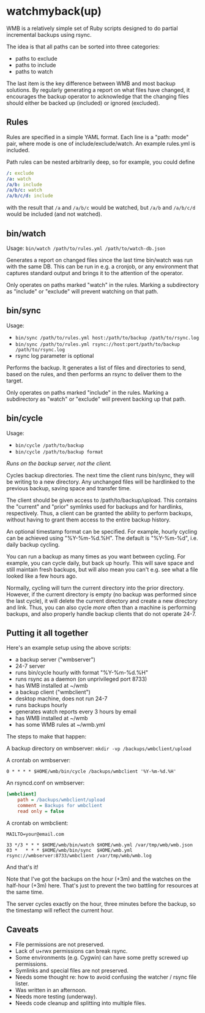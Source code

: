 watchmyback(up)
===============

WMB is a relatively simple set of Ruby scripts designed to do partial incremental backups using rsync.

The idea is that all paths can be sorted into three categories:

 - paths to exclude
 - paths to include
 - paths to watch

The last item is the key difference between WMB and most backup solutions.  By regularly generating a report on what files have changed, it encourages the backup operator to acknowledge that the changing files should either be backed up (included) or ignored (excluded).

Rules
-----

Rules are specified in a simple YAML format.  Each line is a "path: mode" pair, where mode is one of include/exclude/watch.  An example rules.yml is included.

Path rules can be nested arbitrarily deep, so for example, you could define

```yaml
/: exclude
/a: watch
/a/b: include
/a/b/c: watch
/a/b/c/d: include
```

with the result that ```/a``` and ```/a/b/c``` would be watched, but ```/a/b``` and ```/a/b/c/d``` would be included (and not watched).

bin/watch
---------

Usage: ```bin/watch /path/to/rules.yml /path/to/watch-db.json```

Generates a report on changed files since the last time bin/watch was run with the same DB.  This can be run in e.g. a cronjob, or any environment that captures standard output and brings it to the attention of the operator.

Only operates on paths marked "watch" in the rules.  Marking a subdirectory as "include" or "exclude" will prevent watching on that path.

bin/sync
--------

Usage:

 - ```bin/sync /path/to/rules.yml host:/path/to/backup /path/to/rsync.log```
 - ```bin/sync /path/to/rules.yml rsync://host:port/path/to/backup /path/to/rsync.log```
 - rsync log parameter is optional

Performs the backup.  It generates a list of files and directories to send, based on the rules, and then performs an rsync to deliver them to the target.

Only operates on paths marked "include" in the rules.  Marking a subdirectory as "watch" or "exclude" will prevent backing up that path.

bin/cycle
---------

Usage:

 - ```bin/cycle /path/to/backup```
 - ```bin/cycle /path/to/backup format```

_Runs on the backup server, not the client._

Cycles backup directories.  The next time the client runs bin/sync, they will be writing to a new directory.  Any unchanged files will be hardlinked to the previous backup, saving space and transfer time.

The client should be given access to /path/to/backup/upload.  This contains the "current" and "prior" symlinks used for backups and for hardlinks, respectively.  Thus, a client can be granted the ability to perform backups, without having to grant them access to the entire backup history.

An optional timestamp format can be specified.  For example, hourly cycling can be achieved using "%Y-%m-%d.%H".  The default is "%Y-%m-%d", i.e. daily backup cycling.

You can run a backup as many times as you want between cycling.  For example, you can cycle daily, but back up hourly.  This will save space and still maintain fresh backups, but will also mean you can't e.g. see what a file looked like a few hours ago.

Normally, cycling will turn the current directory into the prior directory.  However, if the current directory is empty (no backup was performed since the last cycle), it will delete the current directory and create a new directory and link.  Thus, you can also cycle _more_ often than a machine is performing backups, and also properly handle backup clients that do not operate 24-7.

Putting it all together
-----------------------

Here's an example setup using the above scripts:

 - a backup server ("wmbserver")
  - 24-7 server
  - runs bin/cycle hourly with format "%Y-%m-%d.%H"
  - runs rsync as a daemon (on unprivileged port 8733)
  - has WMB installed at ~/wmb
 - a backup client ("wmbclient")
  - desktop machine, does not run 24-7
  - runs backups hourly
  - generates watch reports every 3 hours by email
  - has WMB installed at ~/wmb
  - has some WMB rules at ~/wmb.yml

The steps to make that happen:

A backup directory on wmbserver: ```mkdir -vp /backups/wmbclient/upload```

A crontab on wmbserver:

```crontab
0 * * * * $HOME/wmb/bin/cycle /backups/wmbclient '%Y-%m-%d.%H'
```

An rsyncd.conf on wmbserver:

```ini
[wmbclient]
	path = /backups/wmbclient/upload
	comment = Backups for wmbclient
	read only = false
```

A crontab on wmbclient:

```crontab
MAILTO=your@email.com

33 */3 * * * $HOME/wmb/bin/watch $HOME/wmb.yml /var/tmp/wmb/wmb.json
03 *   * * * $HOME/wmb/bin/sync  $HOME/wmb.yml rsync://wmbserver:8733/wmbclient /var/tmp/wmb/wmb.log
```

And that's it!

Note that I've got the backups on the hour (+3m) and the watches on the half-hour (+3m)  here.  That's just to prevent the two battling for resources at the same time.

The server cycles exactly on the hour, three minutes before the backup, so the timestamp will reflect the current hour.

Caveats
-------

 - File permissions are not preserved.
  - Lack of u+rwx permissions can break rsync.
  - Some environments (e.g. Cygwin) can have some pretty screwed up permissions.
 - Symlinks and special files are not preserved.
  - Needs some thought re: how to avoid confusing the watcher / rsync file lister.
 - Was written in an afternoon.
  - Needs more testing (underway).
  - Needs code cleanup and splitting into multiple files.
